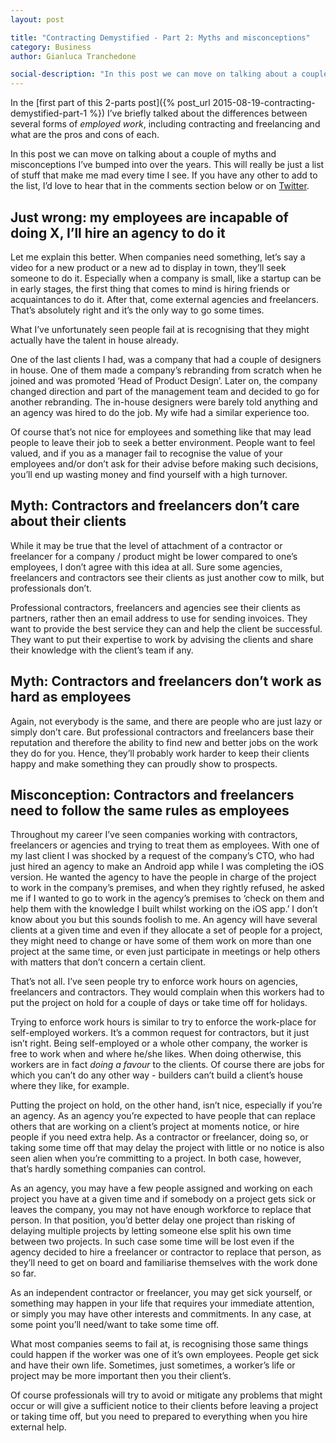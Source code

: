 ```yaml
---
layout: post

title: "Contracting Demystified - Part 2: Myths and misconceptions"
category: Business
author: Gianluca Tranchedone

social-description: "In this post we can move on talking about a couple of myths and misconceptions I’ve bumped into over the years. This will really be just a list of stuff that make me mad every time I see."
---
```


In the [first part of this 2-parts post]({% post_url 2015-08-19-contracting-demystified-part-1 %}) I’ve briefly talked about the differences between several forms of *employed work*, including contracting and freelancing and what are the pros and cons of each.

In this post we can move on talking about a couple of myths and misconceptions I’ve bumped into over the years. This will really be just a list of stuff that make me mad every time I see. If you have any other to add to the list, I’d love to hear that in the comments section below or on [Twitter](http://twitter.com/gtranchedone).

<!-- more -->

## Just wrong: my employees are incapable of doing X, I’ll hire an agency to do it

Let me explain this better. When companies need something, let’s say a video for a new product or a new ad to display in town, they’ll seek someone to do it. Especially when a company is small, like a startup can be in early stages, the first thing that comes to mind is hiring friends or acquaintances to do it. After that, come external agencies and freelancers. That’s absolutely right and it’s the only way to go some times.

What I’ve unfortunately seen people fail at is recognising that they might actually have the talent in house already.

One of the last clients I had, was a company that had a couple of designers in house. One of them made a company’s rebranding from scratch when he joined and was promoted ‘Head of Product Design’. Later on, the company changed direction and part of the management team and decided to go for another rebranding. The in-house designers were barely told anything and an agency was hired to do the job. My wife had a similar experience too.

Of course that’s not nice for employees and something like that may lead people to leave their job to seek a better environment. People want to feel valued, and if you as a manager fail to recognise the value of your employees and/or don’t ask for their advise before making such decisions, you’ll end up wasting money and find yourself with a high turnover.

## Myth: Contractors and freelancers don’t care about their clients

While it may be true that the level of attachment of a contractor or freelancer for a company / product might be lower compared to one’s employees, I don’t agree with this idea at all. Sure some agencies, freelancers and contractors see their clients as just another cow to milk, but professionals don’t.

Professional contractors, freelancers and agencies see their clients as partners, rather then an email address to use for sending invoices. They want to provide the best service they can and help the client be successful. They want to put their expertise to work by advising the clients and share their knowledge with the client’s team if any.

## Myth: Contractors and freelancers don’t work as hard as employees

Again, not everybody is the same, and there are people who are just lazy or simply don’t care. But professional contractors and freelancers base their reputation and therefore the ability to find new and better jobs on the work they do for you. Hence, they’ll probably work harder to keep their clients happy and make something they can proudly show to prospects.

## Misconception: Contractors and freelancers need to follow the same rules as employees

Throughout my career I’ve seen companies working with contractors, freelancers or agencies and trying to treat them as employees. With one of my last client I was shocked by a request of the company’s CTO, who had just hired an agency to make an Android app while I was completing the iOS version. He wanted the agency to have the people in charge of the project to work in the company’s premises, and when they rightly refused, he asked me if I wanted to go to work in the agency’s premises to ‘check on them and help them with the knowledge I built whilst working on the iOS app.’ I don’t know about you but this sounds foolish to me. An agency will have several clients at a given time and even if they allocate a set of people for a project, they might need to change or have some of them work on more than one project at the same time, or even just participate in meetings or help others with matters that don’t concern a certain client.

That’s not all. I’ve seen people try to enforce work hours on agencies, freelancers and contractors. They would complain when this workers had to put the project on hold for a couple of days or take time off for holidays.

Trying to enforce work hours is similar to try to enforce the work-place for self-employed workers. It’s a common request for contractors, but it just isn’t right. Being self-employed or a whole other company, the worker is free to work when and where he/she likes. When doing otherwise, this workers are in fact *doing a favour* to the clients. Of course there are jobs for which you can’t do any other way - builders can’t build a client’s house where they like, for example.

Putting the project on hold, on the other hand, isn’t nice, especially if you’re an agency. As an agency you’re expected to have people that can replace others that are working on a client’s project at moments notice, or hire people if you need extra help. As a contractor or freelancer, doing so, or taking some time off that may delay the project with little or no notice is also seen alien when you’re committing to a project. In both case, however, that’s hardly something companies can control.

As an agency, you may have a few people assigned and working on each project you have at a given time and if somebody on a project gets sick or leaves the company, you may not have enough workforce to replace that person. In that position, you’d better delay one project than risking of delaying multiple projects by letting someone else split his own time between two projects. In such case some time will be lost even if the agency decided to hire a freelancer or contractor to replace that person, as they’ll need to get on board and familiarise themselves with the work done so far.

As an independent contractor or freelancer, you may get sick yourself, or something may happen in your life that requires your immediate attention, or simply you may have other interests and commitments. In any case, at some point you’ll need/want to take some time off.

What most companies seems to fail at, is recognising those same things could happen if the worker was one of it’s own employees.  People get sick and have their own life. Sometimes, just sometimes, a worker’s life or project may be more important then you their client’s.

Of course professionals will try to avoid or mitigate any problems that might occur or will give a sufficient notice to their clients before leaving a project or taking time off, but you need to prepared to everything when you hire external help.